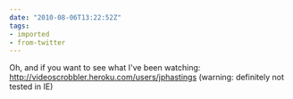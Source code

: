 ```yaml
---
date: "2010-08-06T13:22:52Z"
tags:
- imported
- from-twitter
---
```

Oh, and if you want to see what I've been watching: http://videoscrobbler.heroku.com/users/jphastings \(warning: definitely not tested in IE)
